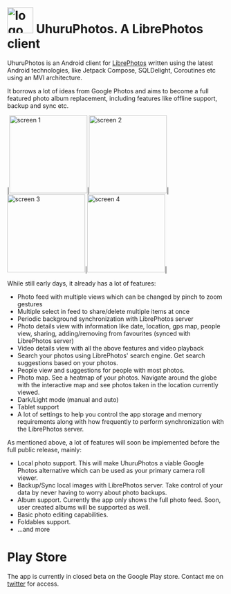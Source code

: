 # <img src="https://github.com/savvasdalkitsis/uhuruphotos-android/raw/main/icons/src/main/ic_launcher-playstore.png" alt="logo" width = 60px> UhuruPhotos. A LibrePhotos client

UhuruPhotos is an Android client for [LibrePhotos](https://github.com/LibrePhotos/librephotos) 
written using the latest Android technologies, like Jetpack Compose, SQLDelight, Coroutines etc 
using an MVI architecture.

It borrows a lot of ideas from Google Photos and aims to become a full featured photo album 
replacement, including features like offline support, backup and sync etc.

|<img src="https://github.com/savvasdalkitsis/uhuruphotos-android/raw/main/assets/screen-1.png" alt="screen 1" width = 180px>|<img src="https://github.com/savvasdalkitsis/uhuruphotos-android/raw/main/assets/screen-2.png" alt="screen 2" width = 180px>|<img src="https://github.com/savvasdalkitsis/uhuruphotos-android/raw/main/assets/screen-3.png" alt="screen 3" width = 180px>|<img src="https://github.com/savvasdalkitsis/uhuruphotos-android/raw/main/assets/screen-4.png" alt="screen 4" width = 180px>|

While still early days, it already has a lot of features:

* Photo feed with multiple views which can be changed by pinch to zoom gestures
* Multiple select in feed to share/delete multiple items at once
* Periodic background synchronization with LibrePhotos server
* Photo details view with information like date, location, gps map, people view, sharing, 
  adding/removing from favourites (synced with LibrePhotos server)
* Video details view with all the above features and video playback
* Search your photos using LibrePhotos' search engine. Get search suggestions based on your photos.
* People view and suggestions for people with most photos.
* Photo map. See a heatmap of your photos. Navigate around the globe with the interactive map and 
  see photos taken in the location currently viewed.
* Dark/Light mode (manual and auto)
* Tablet support
* A lot of settings to help you control the app storage and memory requirements along with how 
  frequently to perform synchronization with the LibrePhotos server.
  
As mentioned above, a lot of features will soon be implemented before the full public release, 
mainly:

* Local photo support. This will make UhuruPhotos a viable Google Photos alternative which can be 
  used as your primary camera roll viewer.
* Backup/Sync local images with LibrePhotos server. Take control of your data by never having to 
  worry about photo backups.
* Album support. Currently the app only shows the full photo feed. Soon, user created albums will be
  supported as well.
* Basic photo editing capabilities.
* Foldables support.
* ...and more

# Play Store

The app is currently in closed beta on the Google Play store. Contact me on 
[twitter](https://twitter.com/geeky_android) for access.